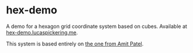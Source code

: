 # hex-demo

A demo for a hexagon grid coordinate system based on cubes. Available at [hex-demo.lucaspickering.me](https://hex-demo.lucaspickering.me).

This system is based entirely on [the one from Amit Patel](https://www.redblobgames.com/grids/hexagons/#coordinates-cube).
